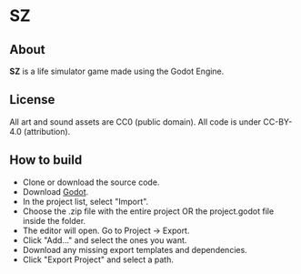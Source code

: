 # SZ
## About
**SZ** is a life simulator game made using the Godot Engine.
## License
All art and sound assets are CC0 (public domain).
All code is under CC-BY-4.0 (attribution).
## How to build
- Clone or download the source code.
- Download [Godot](https://godotengine.org/download/linux).
- In the project list, select "Import".
- Choose the .zip file with the entire project OR the project.godot file inside the folder.
- The editor will open. Go to Project -> Export.
- Click "Add..." and select the ones you want.
- Download any missing export templates and dependencies.
- Click "Export Project" and select a path.
